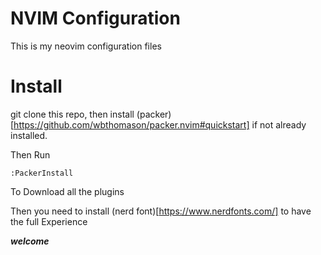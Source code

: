 # NVIM Configuration

This is my neovim configuration files

# Install

git clone this repo, then install
(packer)[https://github.com/wbthomason/packer.nvim#quickstart] if not
already installed.


Then Run 

    :PackerInstall

To Download all the plugins


Then you need to install (nerd font)[https://www.nerdfonts.com/] to have the
full Experience

___welcome___

<!-- vim: tw=80
